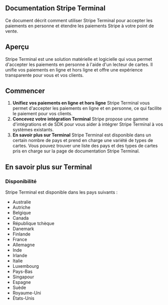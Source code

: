 ## Documentation Stripe Terminal

Ce document décrit comment utiliser Stripe Terminal pour accepter les paiements en personne et étendre les paiements Stripe à votre point de vente.

## Aperçu

Stripe Terminal est une solution matérielle et logicielle qui vous permet d'accepter les paiements en personne à l'aide d'un lecteur de cartes. Il unifie vos paiements en ligne et hors ligne et offre une expérience transparente pour vous et vos clients.

## Commencer

1. **Unifiez vos paiements en ligne et hors ligne**
Stripe Terminal vous permet d'accepter les paiements en ligne et en personne, ce qui facilite le paiement pour vos clients.
2. **Concevez votre intégration Terminal**
Stripe propose une gamme d'intégrations et de SDK pour vous aider à intégrer Stripe Terminal à vos systèmes existants.
3. **En savoir plus sur Terminal**
Stripe Terminal est disponible dans un certain nombre de pays et prend en charge une variété de types de cartes. Vous pouvez trouver une liste des pays et des types de cartes pris en charge sur la page de documentation Stripe Terminal.

## En savoir plus sur Terminal

### Disponibilité
Stripe Terminal est disponible dans les pays suivants :

* Australie
* Autriche
* Belgique
* Canada
* République tchèque
* Danemark
* Finlande
* France
* Allemagne
* Inde
* Irlande
* Italie
* Luxembourg
* Pays-Bas
* Singapour
* Espagne
* Suède
* Royaume-Uni
* États-Unis 
